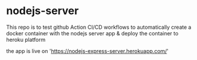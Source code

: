 # nodejs-server

This repo is to test github Action CI/CD workflows to automatically
create a docker container with the nodejs server app & deploy the container to heroku platform

the app is live on 'https://nodejs-express-server.herokuapp.com/'
